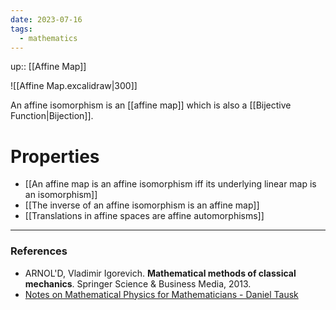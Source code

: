 ```yaml
---
date: 2023-07-16
tags:
  - mathematics
---
```

up:: [[Affine Map]]

![[Affine Map.excalidraw|300]]

An affine isomorphism is an [[affine map]] which is also a [[Bijective Function|Bijection]].

# Properties
- [[An affine map is an affine isomorphism iff its underlying linear map is an isomorphism]]
- [[The inverse of an affine isomorphism is an affine map]]
- [[Translations in affine spaces are affine automorphisms]]


---
### References
- ARNOL'D, Vladimir Igorevich. **Mathematical methods of classical mechanics**. Springer Science & Business Media, 2013.
- [Notes on Mathematical Physics for Mathematicians - Daniel Tausk](https://www.ime.usp.br/\~tausk/texts/MathPhysics.pdf)